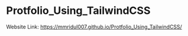 # Protfolio_Using_TailwindCSS
Website Link: https://mmridul007.github.io/Protfolio_Using_TailwindCSS/
